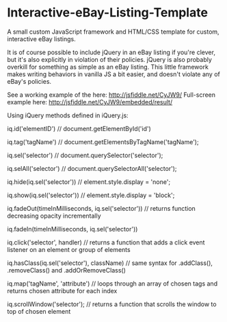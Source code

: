 Interactive-eBay-Listing-Template
=================================

A small custom JavaScript framework and HTML/CSS template for custom, interactive eBay listings.

It is of course possible to include jQuery in an eBay listing if you're clever, but it's also explicitly in violation of their policies. jQuery is also probably overkill for something as simple as an eBay listing. This little framework makes writing behaviors in vanilla JS a bit easier, and doesn't violate any of eBay's policies.

See a working example of the here: http://jsfiddle.net/CyJW9/
Full-screen example here: http://jsfiddle.net/CyJW9/embedded/result/

Using iQuery methods defined in iQuery.js:

iq.id('elementID') // document.getElementById('id')

iq.tag('tagName') // document.getElementsByTagName('tagName');

iq.sel('selector') // document.querySelector('selector');

iq.selAll('selector') // document.querySelectorAll('selector');

iq.hide(iq.sel('selector')) // element.style.display = 'none';

iq.show(iq.sel('selector')) // element.style.display = 'block';

iq.fadeOut(timeInMilliseconds, iq.sel('selector')) // returns function decreasing opacity incrementally

iq.fadeIn(timeInMilliseconds, iq.sel('selector'))

iq.click('selector', handler) // returns a function that adds a click event listener on an element or group of elements

iq.hasClass(iq.sel('selector'), className) // same syntax for .addClass(), .removeClass() and .addOrRemoveClass()

iq.map('tagName', 'attribute') // loops through an array of chosen tags and returns chosen attribute for each index

iq.scrollWindow('selector'); // returns a function that scrolls the window to top of chosen element
